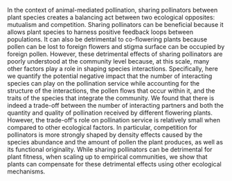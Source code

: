 In the context of animal-mediated pollination, sharing pollinators between plant species creates a balancing act between two ecological opposites: mutualism and competition. 
Sharing pollinators can be beneficial because it allows plant species to harness positive feedback loops between populations. 
It can also be detrimental to co-flowering plants because pollen can be lost to foreign flowers and stigma surface can be occupied by foreign pollen.
However, these detrimental effects of sharing pollinators are poorly understood at the community level because, at this scale, many other factors play a role in shaping species interactions. 
Specifically, here we quantify the potential negative impact that the number of interacting species can play on the pollination service while accounting for the structure of the interactions, the pollen flows that occur within it, and the traits of the species that integrate the community. 
We found that there is indeed a trade-off between the number of interacting partners and both the quantity and quality of pollination received by different flowering plants. 
However, the trade-off's role on pollination service is relatively small when compared to other ecological factors. 
In particular, competition for pollinators is more strongly shaped by density effects caused by the species abundance and the amount of pollen the plant produces, as well as its functional originality. 
While sharing pollinators can be detrimental for plant fitness, when scaling up to empirical communities, we show that plants can compensate for these detrimental effects using other ecological mechanisms.
